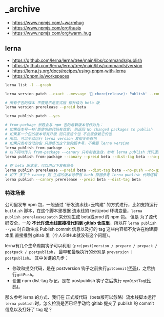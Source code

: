 # _archive

- https://www.npmjs.com/~warmhug
- https://www.npmjs.com/org/huajs
- https://www.npmjs.com/org/warm_hug

## lerna

- https://github.com/lerna/lerna/tree/main/libs/commands/publish
- https://github.com/lerna/lerna/tree/main/libs/commands/version
- https://lerna.js.org/docs/recipes/using-pnpm-with-lerna
- https://pnpm.io/workspaces

```sh
lerna list -l --graph

lerna version patch --exact --message '🎨 chore(release): Publish' --conventional-commits

# 所有子包的版本 不管是不是正式版 都升级为 beta 版
lerna version prerelease --preid beta

lerna publish patch --yes

# from-package 参数会与 npm 包的最新版本号作对比：
# 如果版本号一样(即使包的代码有改变) 则返回 No changed packages to publish
# 如果某一个包的版本号有升级 则只发这个包 不会发依赖它的包
# 所以，可以手动运行 lerna version 发相关所有包
# 如果只发有改动的包 只用修改这个包的版本号，不需要 lerna version
lerna publish from-package --yes
# 以下同时传入 from-package --canary 只有前者生效，参考 lerna publish 代码逻辑
lerna publish from-package --canary --preid beta --dist-tag beta --no-push --no-git-tag-version

# 在 beta 版本里，可以用以下发布命令
lerna publish prerelease --preid beta --dist-tag beta --no-push --no-git-tag-version --yes
# 如下 多了个 canary 则 生成的版本号带有 hash 原因参考 lerna publish 代码逻辑
lerna publish --canary prerelease --preid beta --dist-tag beta
```

### 特殊场景

公司里发布 npm 包，一般通过 “研发流水线+云构建” 的方式进行，比如支持运行 `build.sh` 脚本，在这个脚本里根据 流水线的 test/prod 环境变量，`lerna publish prerelease/patch` 来分别生成 beta或prod 的 npm 包。
但是 为了源代码安全，一般 **不允许流水线直接推代码到 gitlab 仓库里**，所以在 `lerna publish --yes` 时自动生成 Publish commit 信息以及打的 tag 这些内容都不允许在构建脚本里 直接推到 gitlab 里（个人GitHub就没有这个问题）。

lerna有几个生命周期钩子可以利用 `(pre|post)version / prepare / prepack / postpack / postpublish`，
最早和最晚执行的分别是 `preversion | postpublish`。 其中关键的几步：
- 修改和提交代码，是在 postversion 钩子之前执行`gitCommit`([代码](https://github.com/lerna/lerna/blob/main/libs/commands/version/src/index.ts#L881))，之后执行`gitPush`。
- 设置 npm dist-tag 标记，是在 postpublish 钩子之后执行 `npmDistTag`([代码](https://github.com/lerna/lerna/blob/main/libs/commands/publish/src/index.ts#L1089))。

那么参考 lerna 的方式、我们在 正式版代码（beta版可以忽略）流水线脚本运行 `lerna publish` 时，怎么检测是否已经手动给 gitlab 提交了 publish 的 commit 信息以及打好了 tag 呢？
